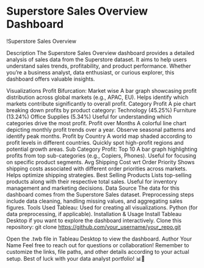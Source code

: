 # Superstore Sales Overview Dashboard
!Superstore Sales Overview

Description
The Superstore Sales Overview dashboard provides a detailed analysis of sales data from the Superstore dataset. It aims to help users understand sales trends, profitability, and product performance. Whether you’re a business analyst, data enthusiast, or curious explorer, this dashboard offers valuable insights.

Visualizations
Profit Bifurcation: Market wise
A bar graph showcasing profit distribution across global markets (e.g., APAC, EU).
Helps identify which markets contribute significantly to overall profit.
Category Profit
A pie chart breaking down profits by product category:
Technology (45.25%)
Furniture (13.24%)
Office Supplies (5.34%)
Useful for understanding which categories drive the most profit.
Profit over Months
A colorful line chart depicting monthly profit trends over a year.
Observe seasonal patterns and identify peak months.
Profit by Country
A world map shaded according to profit levels in different countries.
Quickly spot high-profit regions and potential growth areas.
Sub Category Profit: Top 10
A bar graph highlighting profits from top sub-categories (e.g., Copiers, Phones).
Useful for focusing on specific product segments.
Avg Shipping Cost wrt Order Priority
Shows shipping costs associated with different order priorities across markets.
Helps optimize shipping strategies.
Best Selling Products
Lists top-selling products along with their respective total sales.
Useful for inventory management and marketing decisions.
Data Source
The data for this dashboard comes from the Superstore Sales dataset.
Preprocessing steps include data cleaning, handling missing values, and aggregating sales figures.
Tools Used
Tableau: Used for creating all visualizations.
Python (for data preprocessing, if applicable).
Installation & Usage
Install Tableau Desktop if you want to explore the dashboard interactively.
Clone this repository:
git clone https://github.com/your_username/your_repo.git

Open the .twb file in Tableau Desktop to view the dashboard.
Author
Your Name
Feel free to reach out for questions or collaboration!
Remember to customize the links, file paths, and other details according to your actual setup. Best of luck with your data analyst portfolio! 📊🚀
